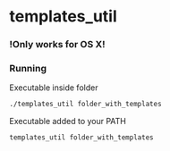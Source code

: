 # templates_util

### !Only works for OS X!

### Running
Executable inside folder
```sh
./templates_util folder_with_templates
```

Executable added to your PATH
```sh
templates_util folder_with_templates
```
